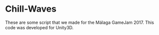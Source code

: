 # Chill-Waves
These are some script that we made for the Málaga GameJam 2017. This code was developed for Unity3D.
